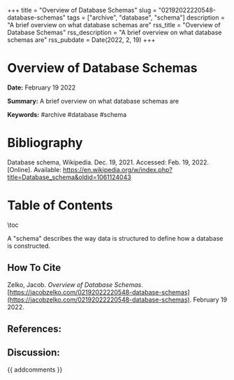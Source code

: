 +++
title = "Overview of Database Schemas"
slug = "02192022220548-database-schemas"
tags = ["archive", "database", "schema"]
description = "A brief overview on what database schemas are"
rss_title = "Overview of Database Schemas"
rss_description = "A brief overview on what database schemas are"
rss_pubdate = Date(2022, 2, 19)
+++



Overview of Database Schemas
=========

**Date:** February 19 2022

**Summary:** A brief overview on what database schemas are

**Keywords:** #archive #database #schema

Bibliography
==========

Database schema, Wikipedia. Dec. 19, 2021. Accessed: Feb. 19, 2022. [Online]. Available: https://en.wikipedia.org/w/index.php?title=Database_schema&oldid=1061124043

Table of Contents
=========

\toc

A "schema" describes the way data is structured to define how a database is constructed. 
## How To Cite

 Zelko, Jacob. _Overview of Database Schemas_. [https://jacobzelko.com/02192022220548-database-schemas](https://jacobzelko.com/02192022220548-database-schemas). February 19 2022.
## References:
## Discussion: 

{{ addcomments }}
